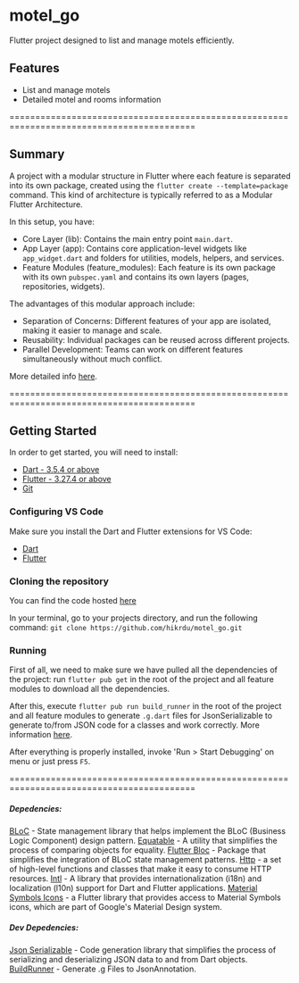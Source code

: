 # motel_go

Flutter project designed to list and manage motels efficiently.

## Features

- List and manage motels
- Detailed motel and rooms information

==========================================================================================

## Summary

A project with a modular structure in Flutter where each feature is separated into its own package, created using the `flutter create --template=package` command. This kind of architecture is typically referred to as a Modular Flutter Architecture.

In this setup, you have:

- Core Layer (lib): Contains the main entry point `main.dart`.
- App Layer (app): Contains core application-level widgets like `app_widget.dart` and folders for utilities, models, helpers, and services.
- Feature Modules (feature_modules): Each feature is its own package with its own `pubspec.yaml` and contains its own layers (pages, repositories, widgets).

The advantages of this modular approach include:
- Separation of Concerns: Different features of your app are isolated, making it easier to manage and scale.
- Reusability: Individual packages can be reused across different projects.
- Parallel Development: Teams can work on different features simultaneously without much conflict.

More detailed info [here](https://github.com/hikrdu/motel_go/blob/master/feature-based-architecture.pdf).

==========================================================================================

## Getting Started

In order to get started, you will need to install:
- [Dart - 3.5.4 or above](https://dart.dev/get-dart)
- [Flutter - 3.27.4 or above](https://docs.flutter.dev/get-started/install)
- [Git](https://git-scm.com/)


### Configuring VS Code
Make sure you install the Dart and Flutter extensions for VS Code:
- [Dart](https://marketplace.visualstudio.com/items?itemName=Dart-Code.dart-code)
- [Flutter](https://marketplace.visualstudio.com/items?itemName=Dart-Code.flutter)

### Cloning the repository

You can find the code hosted [here](https://github.com/hikrdu/motel_go.git)

In your terminal, go to your projects directory, and run the following command: `git clone https://github.com/hikrdu/motel_go.git` 


### Running

First of all, we need to make sure we have pulled all the dependencies of the project: run `flutter pub get` in the root of the project and all feature modules to download all the dependencies.

After this, execute `flutter pub run build_runner` in the root of the project and all feature modules to generate `.g.dart` files for JsonSerializable to generate to/from JSON code for a classes and work correctly. More information [here](https://pub.dev/packages/json_serializable).

After everything is properly installed, invoke 'Run > Start Debugging' on menu or just press `F5`.

==========================================================================================

##### Depedencies:

[BLoC](https://pub.dev/packages/bloc) - State management library that helps implement the BLoC (Business Logic Component) design pattern.
[Equatable](https://pub.dev/packages/equatable) - A utility that simplifies the process of comparing objects for equality.
[Flutter Bloc](https://pub.dev/packages/flutter_bloc) - Package that simplifies the integration of BLoC state management patterns.
[Http](https://pub.dev/packages/http) - a set of high-level functions and classes that make it easy to consume HTTP resources.
[Intl](https://pub.dev/packages/intl) - A library that provides internationalization (i18n) and localization (l10n) support for Dart and Flutter applications.
[Material Symbols Icons](https://pub.dev/packages/material_symbols_icons) - a Flutter library that provides access to Material Symbols icons, which are part of Google's Material Design system.

##### Dev Depedencies:
[Json Serializable](https://pub.dev/packages/json_serializable) - Code generation library that simplifies the process of serializing and deserializing JSON data to and from Dart objects.
[BuildRunner](http://pub.dev/packages/build_runner) - Generate .g Files to JsonAnnotation.
